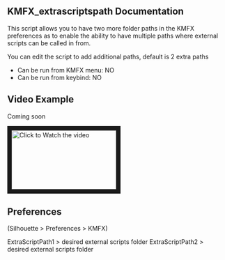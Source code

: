 ## KMFX_extrascriptspath Documentation

This script allows you to have two more folder paths in the KMFX preferences as to enable the ability to have 
multiple paths where external scripts can be called in from.

You can edit the script to add additional paths, default is 2 extra paths

- Can be run from KMFX menu: NO
- Can be run from keybind: NO


## Video Example
Coming soon

<a href="http://www.youtube.com/watch?feature=player_embedded&v=aYSGDXyM6oo" target="_blank"><img src="http://img.youtube.com/vi/aYSGDXyM6oo/mqdefault.jpg"
alt="Click to Watch the video" width="240" height="135" border="10" /></a>


## Preferences

(Silhouette > Preferences > KMFX)

ExtraScriptPath1 > desired external scripts folder
ExtraScriptPath2 > desired external scripts folder



